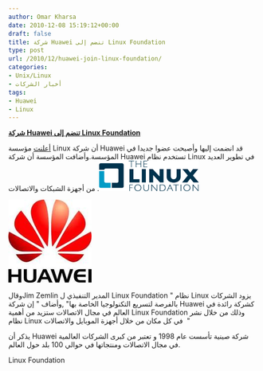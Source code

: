 ```yaml
---
author: Omar Kharsa
date: 2010-12-08 15:19:12+00:00
draft: false
title: شركة Huawei تنضم إلى Linux Foundation
type: post
url: /2010/12/huawei-join-linux-foundation/
categories:
- Unix/Linux
- أخبار الشركات
tags:
- Huawei
- Linux
---
```


**[شركة Huawei تنضم إلى Linux Foundation](https://www.it-scoop.com/2010/12/huawei-join-linux-foundation/)**


[أعلنت](http://linux-foundation.org/weblogs/press/2010/12/06/huawei-joins-linux-foundation/) مؤسسة Linux أن شركة Huawei قد انضمت إليها وأصبحت عضوا جديدا في المؤسسة.وأضافت المؤسسة أن شركة Huawei تستخدم نظام Linux في تطوير العديد من أجهزة الشبكات والاتصالات .[![](Linux_Foundation.png)
](Linux_Foundation.png)

[](Linux_Foundation.png)[![](huawei.jpg)
](https://www.it-scoop.com/2010/12/huawei-join-linux-foundation/)

وقالJim Zemlin المدير التنفيذي ل Linux Foundation " نظام Linux يزود الشركات بالفرصة لتسريع التكنولوجيا الخاصة بها" ,وأضاف " إن شركة Huawei كشركة رائدة في العالم في مجال الاتصالات ستزيد من أهمية Linux Foundation وذلك من خلال نشر نظام Linux في كل مكان من خلال أجهزة الموبايل والاتصالات  "

يذكر أن Huawei شركة صينية تأسست عام 1998 و تعتبر من كبرى الشركات العالمية في مجال الاتصالات ومنتجاتها في حوالي 100 بلد حول العالم.


Linux Foundation
